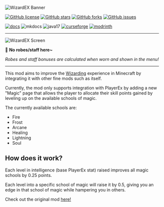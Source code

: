 ![WizardEX Banner](https://cdn.modrinth.com/data/cached_images/466708298b103a36c3be6f0885e4a89afbbe68a7.png)

[![GitHub license](https://img.shields.io/badge/MIT-MIT?style=for-the-badge&label=LICENCE&labelColor=3C2750&color=FFFFFF&link=https%3A%2F%2Fgithub.com%2FPlayerEXDirectorsCut%2Fwizardex%2Fblob%2F1.20.1%2Fmain%2FLICENSE)](https://github.com/PlayerEXDirectorsCut/wizardex/blob/1.20.1/main/LICENSE)
[![GitHub stars](https://img.shields.io/github/stars/PlayerEXDirectorsCut/wizardex?style=for-the-badge&logo=github&labelColor=3C2750&color=FFFFFF&link=https%3A%2F%2Fgithub.com%2FPlayerEXDirectorsCut%2Fwizardex%2Fstargazers
)](https://github.com/PlayerEXDirectorsCut/wizardex/stargazers)
[![GitHub forks](https://img.shields.io/github/forks/PlayerEXDirectorsCut/wizardex?style=for-the-badge&logo=github&labelColor=3C2750&color=FFFFFF&link=https%3A%2F%2Fgithub.com%2FPlayerEXDirectorsCut%2Fwizardex%2Fforks
)](https://github.com/PlayerEXDirectorsCut/wizardex/forks)
[![GitHub issues](https://img.shields.io/github/issues/PlayerEXDirectorsCut/wizardex?style=for-the-badge&logo=github&label=ISSUES&labelColor=3C2750&link=https%3A%2F%2Fgithub.com%2FPlayerEXDirectorsCut%2Fwizardex%2Fissues
)](https://github.com/PlayerEXDirectorsCut/wizardex/issues)

[![docs](https://cdn.jsdelivr.net/npm/@intergrav/devins-badges@3/assets/cozy/documentation/generic_vector.svg)](https://playerexdirectorscut.github.io/Bare-Minimum-Docs/)
![mkdocs](https://cdn.jsdelivr.net/npm/@intergrav/devins-badges@3/assets/cozy/built-with/mkdocs_vector.svg)
![java17](https://cdn.jsdelivr.net/npm/@intergrav/devins-badges@3/assets/cozy/built-with/java17_vector.svg)
[![curseforge](https://cdn.jsdelivr.net/npm/@intergrav/devins-badges@3/assets/cozy/available/curseforge_vector.svg)](https://www.curseforge.com/minecraft/mc-mods/wizardex-directors-cut)
[![modrinth](https://cdn.jsdelivr.net/npm/@intergrav/devins-badges@3/assets/cozy/available/modrinth_vector.svg)](https://modrinth.com/mod/wizardex-directors-cut)

---

![WizardEX Screen](https://cdn.modrinth.com/data/cached_images/9d6dc17860dec371c45bf2b06c3403da2dc93a22.png)

💖 **No robes/staff here~**

*Robes and staff bonuses are calculated when worn and shown in the menu!*

---


This mod aims to improve the [Wizarding](https://www.curseforge.com/minecraft/mc-mods/wizards) experience in Minecraft by integrating it with other fine mods such as itself.

Currently, the mod only supports integration with PlayerEx by adding a new "Magic" page that allows the player to allocate their skill points gained by leveling up on the available schools of magic.

The currently available schools are:
- Fire
- Frost
- Arcane
- Healing
- Lightning
- Soul

## How does it work?

Each level in intelligence (base PlayerEx stat) raised improves all magic schools by 0.25 points.

Each level into a specific school of magic will raise it by 0.5, giving you an edge in that school of magic while hampering you in others.

Check out the original mod [here!](https://www.curseforge.com/minecraft/mc-mods/wizardex)